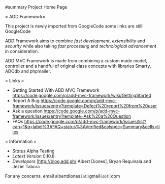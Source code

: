 #summary Project Home Page

= ADD Framework=

This project is newly imported from GoogleCode some links are still GoogleCode

ADD Framework aims to combine *fast development*, *extensibility* and *security* while also  taking *fast processing* and *technological advancement* in consideration.

ADD MVC Framework is made from combining a custom made model, controller and a handful of original class concepts with libraries Smarty, ADOdb and phpmailer.


= Links =
   *  Getting Started With ADD MVC Framework https://code.google.com/p/add-mvc-framework/wiki/GettingStarted
   * Report A Bug https://code.google.com/p/add-mvc-framework/issues/entry?template=Defect%20report%20from%20user
   * Ask a question https://code.google.com/p/add-mvc-framework/issues/entry?template=Ask%20a%20Question
   * FAQs https://code.google.com/p/add-mvc-framework/issues/list?can=1&q=label%3AFAQ+status%3AVerified&colspec=Summary&cells=tiles

= Information =
   * *Status* Alpha Testing
   * *Latest Version* 0.10.8
   * *Developers* [http://blog.add.ph/ Albert Diones], Bryan Requinala and Jeziel Tabora


For any concerns, email albertdiones`[at]`gmail`[dot]`com
